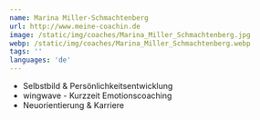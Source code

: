 ```yaml
---
name: Marina Miller-Schmachtenberg
url: http://www.meine-coachin.de
image: /static/img/coaches/Marina_Miller_Schmachtenberg.jpg
webp: /static/img/coaches/Marina_Miller_Schmachtenberg.webp
tags: ''
languages: 'de'
---
```


<ul><li>Selbstbild &amp; Persönlichkeitsentwicklung</li><li>wingwave - Kurzzeit Emotionscoaching</li><li>Neuorientierung &amp; Karriere</li></ul>